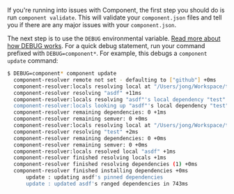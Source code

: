 
If you're running into issues with Component, the first step you should do is run `component validate`. This will validate your `component.json` files and tell you if there are any major issues with your `component.json`.

The next step is to use the `DEBUG` environmental variable. [Read more about how DEBUG works](https://github.com/visionmedia/debug). For a quick debug statement, run your command prefixed with `DEBUG=component*`. For example, this debugs a `component update` command:

```bash
$ DEBUG=component* component update
  component-resolver remote not set - defaulting to ["github"] +0ms
  component-resolver:locals resolving local at "/Users/jong/Workspace/test" +0ms
  component-resolver resolving "asdf" +11ms
  component-resolver:locals resolving "asdf"'s local dependency "test". +5ms
  component-resolver:locals looking up "asdf"'s local dependency "test" at "/Users/jong/Workspace/test/lib/test". +0ms
  component-resolver remaining dependencies: 0 +1ms
  component-resolver remaining semver: 0 +0ms
  component-resolver:locals resolving local at "/Users/jong/Workspace/test/lib/test" +1ms
  component-resolver resolving "test" +2ms
  component-resolver remaining dependencies: 0 +0ms
  component-resolver remaining semver: 0 +0ms
  component-resolver:locals resolved local "asdf" +1ms
  component-resolver finished resolving locals +1ms
  component-resolver finished resolving dependencies (1) +0ms
  component-resolver finished installing dependencies +0ms
      update : updating asdf's pinned dependencies
      update : updated asdf's ranged dependencies in 743ms
```
